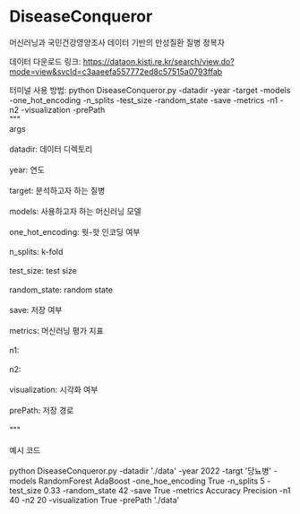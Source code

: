 # DiseaseConqueror
머신러닝과 국민건강영양조사 데이터 기반의 만성질환 질병 정복자

데이터 다운로드 링크: https://dataon.kisti.re.kr/search/view.do?mode=view&svcId=c3aaeefa557772ed8c57515a0793ffab

터미널 사용 방법: 
python DiseaseConqueror.py -datadir -year -target -models -one_hot_encoding -n_splits -test_size -random_state -save -metrics -n1 -n2 -visualization -prePath<br/>
"""
  <br/>args<br/>
    <br/>datadir: 데이터 디렉토리<br/>
    <br/>year: 연도<br/>
    <br/>target: 분석하고자 하는 질병<br/>
    <br/>models: 사용하고자 하는 머신러닝 모델<br/>
    <br/>one_hot_encoding: 웟-핫 인코딩 여부<br/>
    <br/>n_splits: k-fold<br/>
    <br/>test_size: test size<br/>
    <br/>random_state: random state<br/>
    <br/>save: 저장 여부<br/>
    <br/>metrics: 머신러닝 평가 지표<br/>
    <br/>n1: <br/>
    <br/>n2: <br/>
    <br/>visualization: 시각화 여부<br/>
    <br/>prePath: 저장 경로<br/>
<br/>"""<br/>
<br/>예시 코드<br/>
<br/>python DiseaseConqueror.py -datadir './data' -year 2022 -targt '당뇨병' -models RandomForest AdaBoost -one_hoe_encoding True -n_splits 5 -test_size 0.33 -random_state 42 -save True -metrics Accuracy Precision -n1 40 -n2 20 -visualization True -prePath './data'<br/>
